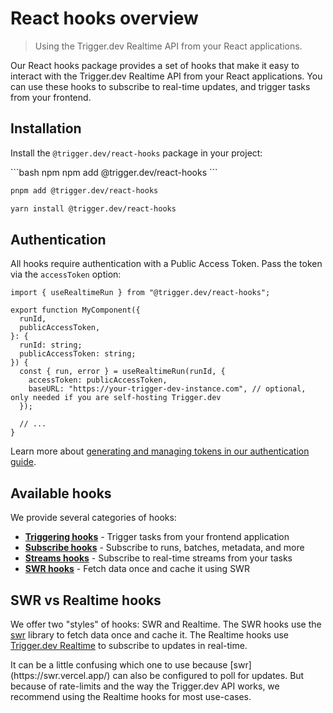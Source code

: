 # React hooks overview

> Using the Trigger.dev Realtime API from your React applications.

Our React hooks package provides a set of hooks that make it easy to interact with the Trigger.dev Realtime API from your React applications. You can use these hooks to subscribe to real-time updates, and trigger tasks from your frontend.

## Installation

Install the `@trigger.dev/react-hooks` package in your project:

<CodeGroup>
  ```bash npm
  npm add @trigger.dev/react-hooks
  ```

  ```bash pnpm
  pnpm add @trigger.dev/react-hooks
  ```

  ```bash yarn
  yarn install @trigger.dev/react-hooks
  ```
</CodeGroup>

## Authentication

All hooks require authentication with a Public Access Token. Pass the token via the `accessToken` option:

```tsx
import { useRealtimeRun } from "@trigger.dev/react-hooks";

export function MyComponent({
  runId,
  publicAccessToken,
}: {
  runId: string;
  publicAccessToken: string;
}) {
  const { run, error } = useRealtimeRun(runId, {
    accessToken: publicAccessToken,
    baseURL: "https://your-trigger-dev-instance.com", // optional, only needed if you are self-hosting Trigger.dev
  });

  // ...
}
```

Learn more about [generating and managing tokens in our authentication guide](/realtime/auth).

## Available hooks

We provide several categories of hooks:

* **[Triggering hooks](/realtime/react-hooks/triggering)** - Trigger tasks from your frontend application
* **[Subscribe hooks](/realtime/react-hooks/subscribe)** - Subscribe to runs, batches, metadata, and more
* **[Streams hooks](/realtime/react-hooks/streams)** - Subscribe to real-time streams from your tasks
* **[SWR hooks](/realtime/react-hooks/swr)** - Fetch data once and cache it using SWR

## SWR vs Realtime hooks

We offer two "styles" of hooks: SWR and Realtime. The SWR hooks use the [swr](https://swr.vercel.app/) library to fetch data once and cache it. The Realtime hooks use [Trigger.dev Realtime](/realtime) to subscribe to updates in real-time.

<Note>
  It can be a little confusing which one to use because [swr](https://swr.vercel.app/) can also be
  configured to poll for updates. But because of rate-limits and the way the Trigger.dev API works,
  we recommend using the Realtime hooks for most use-cases.
</Note>
